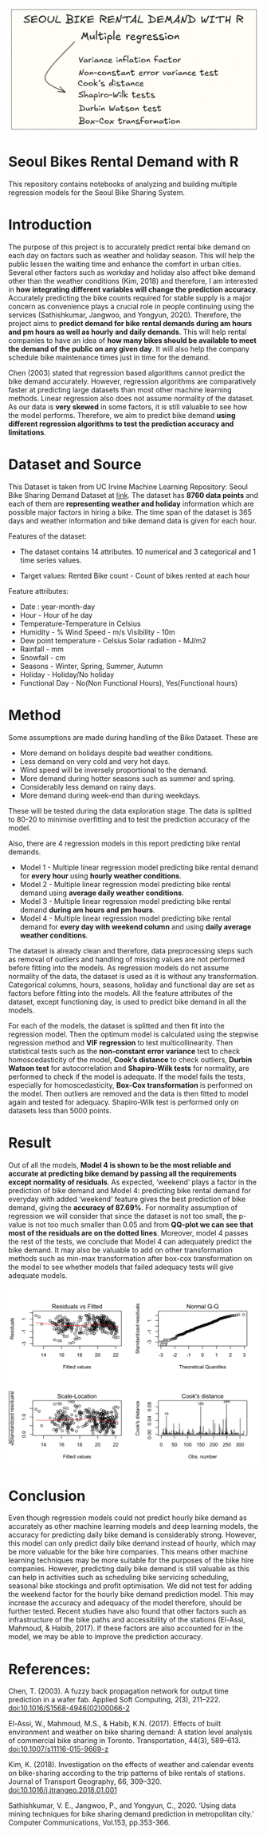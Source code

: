 
![Banner_R](./docs/Banner_R.PNG)


# Seoul Bikes Rental Demand with R 

This repository contains notebooks of analyzing and building multiple regression models for the Seoul Bike Sharing System.



# Introduction

The purpose of this project is to accurately predict rental bike demand on each day on factors such as weather and holiday season. This will help the public lessen the waiting time and enhance the comfort in urban cities. Several other factors such as workday and holiday also affect bike demand other than the weather conditions (Kim, 2018) and therefore, I am interested in **how integrating different variables will change the prediction accuracy**. Accurately predicting the bike counts required for stable supply is a major concern as convenience plays a crucial role in people continuing using the services (Sathishkumar, Jangwoo, and Yongyun, 2020). Therefore, the project aims to **predict demand for bike rental demands during am hours and pm hours as well as hourly and daily demands**. This will help rental companies to have an idea of **how many bikes should be available to meet the demand of the public on any given day**. It will also help the company schedule bike maintenance times just in time for the demand.

Chen (2003) stated that regression based algorithms cannot predict the bike demand accurately. However, regression algorithms are comparatively faster at predicting large datasets than most other machine learning methods. Linear regression also does not assume normality of the dataset. As our data is **very skewed** in some factors, it is still valuable to see how the model performs. Therefore, we aim to predict bike demand **using different regression algorithms to test the prediction accuracy and limitations**.

# Dataset and Source

This Dataset is taken from UC Irvine Machine Learning Repository: Seoul Bike Sharing Demand Dataset at [link](https://archive.ics.uci.edu/ml/datasets/Seoul+Bike+Sharing+Demand). The dataset has **8760 data points** and each of them are **representing weather and holiday** information which are possible major factors in hiring a bike. The time span of the dataset is 365 days and weather information and bike demand data is given for each hour.

Features of the dataset:

- The dataset contains 14 attributes. 10 numerical and 3 categorical and 1 time series values.

- Target values: Rented Bike count - Count of bikes rented at each hour

Feature attributes: 
- Date : year-month-day 
- Hour - Hour of he day 
- Temperature-Temperature in Celsius 
- Humidity - % Wind Speed - m/s Visibility - 10m 
- Dew point temperature - Celsius Solar radiation - MJ/m2 
- Rainfall - mm 
- Snowfall - cm 
- Seasons - Winter, Spring, Summer, Autumn 
- Holiday - Holiday/No holiday 
- Functional Day - No(Non Functional Hours), Yes(Functional hours)

# Method
Some assumptions are made during handling of the Bike Dataset. These are
- More demand on holidays despite bad weather conditions. 
- Less demand on very cold and very hot days. 
- Wind speed will be inversely proportional to the demand. 
- More demand during hotter seasons such as summer and spring. 
- Considerably less demand on rainy days. 
- More demand during week-end than during weekdays. 

These will be tested during the data exploration stage. The data is splitted to 80-20 to minimise overfitting and to test the prediction accuracy of the model.

Also, there are 4 regression models in this report predicting bike rental demands.

- Model 1 - Multiple linear regression model predicting bike rental demand for **every hour** using **hourly weather conditions**. 
- Model 2 - Multiple linear regression model predicting bike rental demand using **average daily weather conditions**. 
- Model 3 - Multiple linear regression model predicting bike rental demand **during am hours and pm hours**. 
- Model 4 - Multiple linear regression model predicting bike rental demand for **every day with weekend column** and using **daily average weather conditions**.

The dataset is already clean and therefore, data preprocessing steps such as removal of outliers and handling of missing values are not performed before fitting into the models. As regression models do not assume normality of the data, the dataset is used as it is without any transformation. Categorical columns, hours, seasons, holiday and functional day are set as factors before fitting into the models. All the feature attributes of the dataset, except functioning day, is used to predict bike demand in all the models.

For each of the models, the dataset is splitted and then fit into the regression model. Then the optimum model is calculated using the stepwise regression method and **VIF regression** to test multicollinearity. Then statistical tests such as the **non-constant error variance** test to check homoscedasticity of the model, **Cook’s distance** to check outliers, **Durbin Watson test** for autocorrelation and **Shapiro-Wilk tests** for normality, are performed to check if the model is adequate. If the model fails the tests, especially for homoscedasticity, **Box-Cox transformation** is performed on the model. Then outliers are removed and the data is then fitted to model again and tested for adequacy. Shapiro-Wilk test is performed only on datasets less than 5000 points.

# Result
Out of all the models, **Model 4 is shown to be the most reliable and accurate at predicting bike demand by passing all the requirements except normality of residuals**. As expected, ‘weekend’ plays a factor in the prediction of bike demand and Model 4: predicting bike rental demand for everyday with added ‘weekend’ feature gives the best prediction of bike demand, giving the **accuracy of 87.69%**. For normality assumption of regression we will consider that since the dataset is not too small, the p-value is not too much smaller than 0.05 and from **QQ-plot we can see that most of the residuals are on the dotted lines**. Moreover, model 4 passes the rest of the tests, we conclude that Model 4 can adequately predict the bike demand. It may also be valuable to add on other transformation methods such as min-max transformation after box-cox transformation on the model to see whether models that failed adequacy tests will give adequate models.

![Model4](./docs/model4.png)

# Conclusion
Even though regression models could not predict hourly bike demand as accurately as other machine learning models and deep learning models, the accuracy for predicting daily bike demand is considerably strong. However, this model can only predict daily bike demand instead of hourly, which may be more valuable for the bike hire companies. This means other machine learning techniques may be more suitable for the purposes of the bike hire companies. However, predicting daily bike demand is still valuable as this can help in activities such as scheduling bike servicing scheduling, seasonal bike stockings and profit optimisation. We did not test for adding the weekend factor for the hourly bike demand prediction model. This may increase the accuracy and adequacy of the model therefore, should be further tested. Recent studies have also found that other factors such as infrastructure of the bike paths and accessibility of the stations (El-Assi, Mahmoud, & Habib, 2017). If these factors are also accounted for in the model, we may be able to improve the prediction accuracy.

# References:
Chen, T. (2003). A fuzzy back propagation network for output time prediction in a wafer fab. Applied Soft Computing, 2(3), 211–222. [doi:10.1016/S1568-4946(02)00066-2](doi:10.1016/S1568-4946(02)00066-2)

El-Assi, W., Mahmoud, M.S., & Habib, K.N. (2017). Effects of built environment and weather on bike sharing demand: A station level analysis of commercial bike sharing in Toronto. Transportation, 44(3), 589–613. [doi:10.1007/s11116-015-9669-z](doi:10.1007/s11116-015-9669-z)

Kim, K. (2018). Investigation on the effects of weather and calendar events on bike-sharing according to the trip patterns of bike rentals of stations. Journal of Transport Geography, 66, 309–320. [doi:10.1016/j.jtrangeo.2018.01.001](doi:10.1016/j.jtrangeo.2018.01.001)

Sathishkumar, V. E., Jangwoo, P., and Yongyun, C., 2020. ‘Using data mining techniques for bike sharing demand prediction in metropolitan city.’ Computer Communications, Vol.153, pp.353-366.


